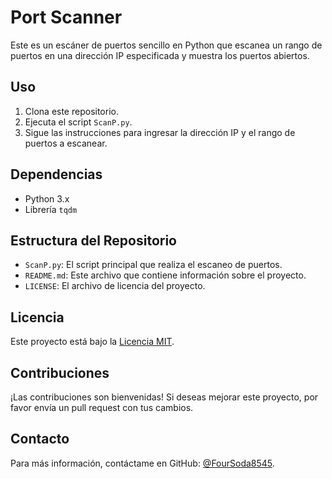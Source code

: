 # Port Scanner

Este es un escáner de puertos sencillo en Python que escanea un rango de puertos en una dirección IP especificada y muestra los puertos abiertos.

## Uso

1. Clona este repositorio.
2. Ejecuta el script `ScanP.py`.
3. Sigue las instrucciones para ingresar la dirección IP y el rango de puertos a escanear.

## Dependencias

- Python 3.x
- Librería `tqdm`

## Estructura del Repositorio

- `ScanP.py`: El script principal que realiza el escaneo de puertos.
- `README.md`: Este archivo que contiene información sobre el proyecto.
- `LICENSE`: El archivo de licencia del proyecto.

## Licencia

Este proyecto está bajo la [Licencia MIT](LICENSE).

## Contribuciones

¡Las contribuciones son bienvenidas! Si deseas mejorar este proyecto, por favor envía un pull request con tus cambios.

## Contacto

Para más información, contáctame en GitHub: [@FourSoda8545](https://github.com/FourSoda8545).

